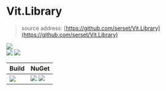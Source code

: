 ﻿
# Vit.Library
> source address: [https://github.com/serset/Vit.Library](https://github.com/serset/Vit.Library)    

![](https://img.shields.io/github/license/Serset/Vit.Library.svg)  
![](https://img.shields.io/github/repo-size/Serset/Vit.Library.svg)  ![](https://img.shields.io/github/last-commit/Serset/Vit.Library.svg)  
 

| Build | NuGet |
| -------- | -------- |
|![](https://github.com/serset/Vit.Library/workflows/ki_devops3/badge.svg) | [![](https://img.shields.io/nuget/v/Vit.Db.svg)](https://www.nuget.org/packages/Vit.Db) ![](https://img.shields.io/nuget/dt/Vit.Db.svg) |



